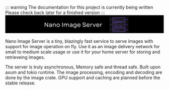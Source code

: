 ::: warning
The documentation for this project is currently being written<br>
Please check back later for a finished version
:::
<br>
<Badge type="warning" text="v0.4.0-beta" />
<img src="./nano_image_server.png" alt="Nano Image Server"> 
<br>

Nano Image Server is a tiny, blazingly fast service to serve images with support for image operation on fly.
Use it as an image delivery network for small to medium scale usage or use it for your home server for storing and retrieveing images.

The server is truly asynchronous, Memory safe and thread safe. Built upon axum and tokio runtime. The image processing, encoding and decoding are done by the image crate. GPU support and caching are planned before the stable release.